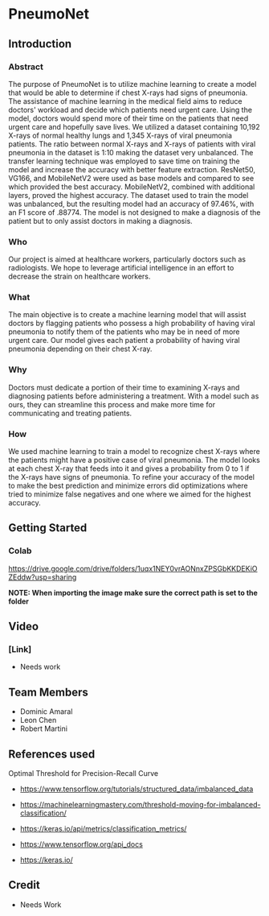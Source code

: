 # PneumoNet

## Introduction
### Abstract
The purpose of PneumoNet is to utilize machine learning to create a model that would be able to determine if chest X-rays had signs of pneumonia. The assistance of machine learning in the medical field aims to reduce doctors' workload and decide which patients need urgent care. Using the model, doctors would spend more of their time on the patients that need urgent care and hopefully save lives. We utilized a dataset containing 10,192 X-rays of normal healthy lungs and 1,345 X-rays of viral pneumonia patients. The ratio between normal X-rays and X-rays of patients with viral pneumonia in the dataset is 1:10 making the dataset very unbalanced. The transfer learning technique was employed to save time on training the model and increase the accuracy with better feature extraction. ResNet50, VG166, and MobileNetV2 were used as base models and compared to see which provided the best accuracy. MobileNetV2, combined with additional layers, proved the highest accuracy. The dataset used to train the model was unbalanced, but the resulting model had an accuracy of 97.46%, with an F1 score of .88774. The model is not designed to make a diagnosis of the patient but to only assist doctors in making a diagnosis.

### Who
Our project is aimed at healthcare workers, particularly doctors such as radiologists.
We hope to leverage artificial intelligence in an effort to decrease the strain on healthcare workers.

### What
The main objective is to create a machine learning model that will assist doctors by flagging patients who possess a high probability of having viral pneumonia to notify them of the patients who may be in need of more urgent care. 
Our model gives each patient a probability of having viral pneumonia depending on their chest X-ray.

### Why
Doctors must dedicate a portion of their time to examining X-rays and diagnosing patients before administering a treatment.
With a model such as ours, they can streamline this process and make more time for communicating and treating patients.

### How
We used machine learning to train a model to recognize chest X-rays where the patients might have a positive case of viral pneumonia. 
The model looks at each chest X-ray that feeds into it and gives a probability from 0 to 1 if the X-rays have signs of pneumonia.
To refine your accuracy of the model to make the best prediction and minimize errors did optimizations where tried to minimize false negatives and one where we aimed for the highest accuracy. 

## Getting Started 

### Colab 

https://drive.google.com/drive/folders/1uqx1NEY0vrAONnxZPSGbKKDEKiOZEddw?usp=sharing



**NOTE: When importing the image make sure the correct path is set to the folder**

## Video
### [Link]
- Needs work

## Team Members
* Dominic Amaral
* Leon Chen
* Robert Martini

## References used
Optimal Threshold for Precision-Recall Curve
- https://www.tensorflow.org/tutorials/structured_data/imbalanced_data 
- https://machinelearningmastery.com/threshold-moving-for-imbalanced-classification/ 
- https://keras.io/api/metrics/classification_metrics/ 

- https://www.tensorflow.org/api_docs
- https://keras.io/

## Credit
- Needs Work
